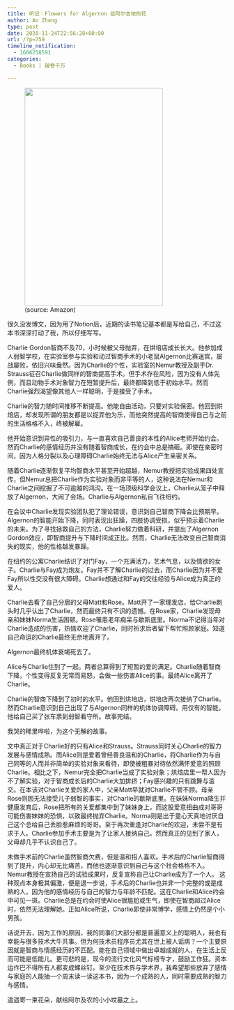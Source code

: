 ```yaml
---
title: 听记：Flowers for Algernon 给阿尔吉侬的花
author: Ao Zhang
type: post
date: 2020-11-24T22:56:28+00:00
url: /?p=759
timeline_notification:
  - 1606258591
categories:
  - Books | 破卷千万

---
```

 

<div class="wp-block-image">
  <figure class="aligncenter size-large"><img loading="lazy" decoding="async" width="317" height="500" src="http://wp.docker.localhost:8000/wp-content/uploads/2020/11/41gvkhscvbl-1-1.jpg?w=317" alt="" class="wp-image-763" srcset="http://wp.docker.localhost:8000/wp-content/uploads/2020/11/41gvkhscvbl-1-1.jpg 317w, http://wp.docker.localhost:8000/wp-content/uploads/2020/11/41gvkhscvbl-1-1-190x300.jpg 190w" sizes="auto, (max-width: 317px) 100vw, 317px" /><figcaption>(source: Amazon)</figcaption></figure>
</div>

很久没发博文，因为用了Notion后，近期的读书笔记基本都是写给自己，不过这本书深深打动了我，所以仔细写写。

Charlie Gordon智商不及70，小时候被父母抛弃，在烘培店成长长大。他参加成人弱智学校，在实验室参与实验和动过智商手术的小老鼠Algernon比赛迷宫，屡战屡败，依旧兴味盎然。因为Charlie的个性，实验室的Nemur教授及副手Dr. Strauss征召Charlie做同样的智商提高手术。但手术存在风险，因为没有人体先例，而且动物手术对象智力在短暂提升后，最终都降到低于初始水平。然而Charlie强烈渴望像其他人一样聪明，于是接受了手术。

Charlie的智力随时间推移不断提高。他能自由活动，只要对实验保密。他回到烘焙店，却发现所谓的朋友都是以捉弄他为乐，而他突然提高的智商使得自己与之前的生活格格不入，终被解雇。

他开始意识到异性的吸引力，与一直喜欢自己善良的本性的Alice老师开始约会。然而Charlie的感情经历并没有随着智商成长，在约会中总是搞砸。即使在亲密时间，因为人格分裂以及心理障碍Charlie始终无法与Alice产生亲密关系。

随着Charlie逐渐恢复平均智商水平甚至开始超越，Nemur教授把实验成果四处宣传，但Nemur总把Charlie作为实验对象而非平等的人，这种说法在Nemur和Charlie之间挖掘了不可逾越的鸿沟。在一场顶级科学会议上，Charlie从笼子中释放了Algernon，大闹了会场。Charlie与Algernon私自飞往纽约。

在会议中Charlie发现实验团队犯了理论错误，意识到自己智商下降会比预期早。Algernon的智能开始下降，同时表现出狂躁，四肢协调受损，似乎预示着Charlie的未来。为了寻找拯救自己的方法，Charlie努力做着科研，并提出了Algernon Gordon效应，即智商提升与下降时间成正比。然而，Charlie无法改变自己智商消失的现实，他的性格越发暴躁。

在纽约的公寓Charlie结识了对门Fay，一个充满活力，艺术气息，以及情欲的女子。Charlie与Fay成为炮友。Fay并不了解Charlie的过去，而Charlie因为并不爱Fay所以性交没有很大障碍。Charlie想通过和Fay的交往经验与Alice成为真正的爱人。

Charlie去看了自己分居的父母Matt和Rose。Matt开了一家理发店，给Charlie剃头时几乎认出了Charlie，然而最终只有不识的遗憾。在Rose家，Charlie发现母亲和妹妹Norma生活困顿。Rose罹患老年痴呆与歇斯底里。Norma不记得当年对Charlie造成的伤害，热情欢迎了Charlie，同时祈求后者留下帮忙照顾家庭。知道自己命运的Charlie最终无奈地离开了。

Algernon最终机体衰竭死去了。

Alice与Charlie住到了一起。两者总算得到了短暂的爱的满足。Charlie随着智商下降，个性变得反复无常而易怒，会做一些伤害Alice的事。最终Alice离开了Charlie。

Charlie的智商下降到了初时的水平。他回到烘培店，烘培店再次接纳了Charlie。然而Charlie意识到自己出现了与Algernon同样的机体协调障碍。用仅有的智能，他给自己买了张车票到弱智看守所。故事完结。

我哭的稀里哗啦，为这个无解的故事。

文中真正对于Charlie好的只有Alice和Strauss。Strauss同时关心Charlie的智力发展与感情成熟。而Alice则是爱着曾经善良温和的Charlie，将Charlie作为与自己同等的人而并非简单的实验对象来看待，即使被粗暴对待依然满怀爱意的照顾Charlie。相比之下，Nemur完全把Charlie当成了实验对象；烘焙店里一帮人因为不了解实验，对于智商成长后的Charlie大加排挤；Fay感兴趣的只有跳舞与滥交。在本该对Charlie关爱的家人中，父亲Matt早就对Charlie不管不顾。母亲Rose则因无法接受儿子弱智的事实，对Charlie的歇斯底里。在妹妹Norma降生并健康发育后，Rose把所有的关爱都集中到了妹妹身上，而这股爱意扭曲成对哥哥可能伤害妹妹的恐惧，以致最终抛弃Charlie。Norma则是出于童心天真地讨厌自己这个总给自己丢脸惹麻烦的哥哥。至于再次重逢对Charlie的欢迎，未尝不是有求于人。Charlie参加手术主要是为了让家人接纳自己。然而真正的见到了家人，父母却几乎不认识自己了。

未做手术前的Charlie虽然智商欠费，但是温和招人喜欢。手术后的Charlie智商得到了提升，内心却无比痛苦，而他也逐渐意识到自己与这个社会格格不入。Nemur教授在宣扬自己的试验成果时，反复宣称自己让Charlie成为了一个人。 这种观点本身极其偏激，便是退一步说，手术后的Charlie也并非一个完整的或是成熟的人，因为他的感情经历与自己的智力与年龄不匹配。这在Charlie和Alice约会中可见一斑。Charlie总是在约会时使Alice很尴尬或生气，即使在智商超过Alice时，依然无法理解她。正如Alice所说，Charlie即使非常博学，感情上仍然是个小男孩。

话说开去，因为工作的原因，我的同事们大部分都是普遍意义上的聪明人，我也有幸能与很多技术大牛共事。但为何技术员程序员尤其在世上被人诟病？一个主要原因就是智商与情感经历的不匹配。能在自己领域中做出卓越成就的人，在生活上反而可能是低能儿。更可悲的是，现今的流行文化风气标榜专才，鼓励工作狂。资本运作巴不得所有人都变成螺丝钉。至少在技术界与学术界，我希望那些放弃了感情与家庭的人能抽一个周末读一读这本书，因为一个成熟的人，同时需要成熟的智力与感情。

遥遥寄一束花朵，献给阿尔及农的小小坟墓之上。